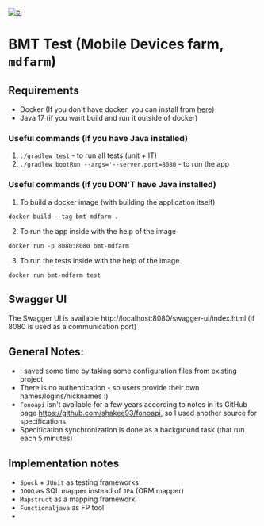[![ci](https://github.com/fedor-malyshkin/bmt-mdfarm/workflows/ci/badge.svg)](https://github.com/fedor-malyshkin/bmt-mdfarm/actions/workflows/ci.yml)
# BMT Test (Mobile Devices farm, `mdfarm`)

## Requirements

- Docker (If you don't have docker, you can install
  from [here](https://docs.docker.com/get-started/#download-and-install-docker))
- Java 17 (if you want build and run it outside of docker)

### Useful commands (if you have Java installed)

1. `./gradlew test` - to run all tests (unit + IT)
2. `./gradlew bootRun --args='--server.port=8080` - to run the app

### Useful commands (if you DON'T have Java installed)

1. To build a docker image (with building the application itself) 
```shell
docker build --tag bmt-mdfarm .
```
2. To run the app inside with the help of the image
```shell
docker run -p 8080:8080 bmt-mdfarm
```
3. To run the tests inside with the help of the image
```shell
docker run bmt-mdfarm test
```

## Swagger UI

The Swagger UI is available http://localhost:8080/swagger-ui/index.html (if 8080 is used as a communication port) 


## General Notes:
- I saved some time by taking some configuration files from existing project
- There is no authentication - so users provide their own names/logins/nicknames :)
- `Fonoapi` isn't available for a few years according to notes in its GitHub page https://github.com/shakee93/fonoapi, so I used another source for specifications
- Specification synchronization is done as a background task (that run each 5 minutes) 

## Implementation notes
- `Spock` + `JUnit` as testing frameworks
- `JOOQ` as SQL mapper instead of `JPA` (ORM mapper)
- `Mapstruct` as a mapping framework
- `Functionaljava` as FP tool
- 
